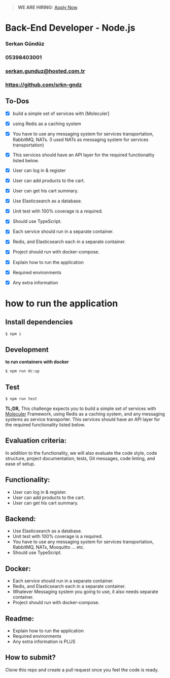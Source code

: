 > **WE ARE HIRING:** [Apply Now](https://www.knawat.com/career/).

# Back-End Developer - Node.js
### Serkan Gündüz
### 05398403001
### serkan.gunduz@hosted.com.tr
### https://github.com/srkn-gndz


## To-Dos
- [x] build a simple set of services with [Moleculer]
- [x] using Redis as a caching system
- [x] You have to use any messaging system for services transportation, RabbitMQ, NATs. (I used NATs as messaging system for services transportation)
- [x] This services should have an API layer for the required functionality listed below.
- [x] User can log in & register
- [x] User can add products to the cart.
- [x] User can get his cart summary.
- [x] Use Elasticsearch as a database.
- [x] Unit test with 100% coverage is a required.
- [x] Should use TypeScript.
- [x] Each service should run in a separate container.
- [x] Redis, and Elasticsearch each in a separate container.
- [x] Project should run with docker-compose.
- [x] Explain how to run the application
- [x] Required environments
- [x] Any extra information


# how to run the application
## Install dependencies
```bash
$ npm i
```

## Development
**to run containers with docker**
```bash
$ npm run dc:up
```

## Test
```bash
$ npm run test
```

<strong>TL;DR,</strong> This challenge expects you to build a simple set of services with [Moleculer](https://moleculer.services/) Framework, using Redis as a caching system, and any messaging systems as service transporter.
This services should have an API layer for the required functionality listed below.

## Evaluation criteria:

In addition to the functionality, we will also evaluate the code style, code structure, project documentation, tests, Git messages, code linting, and ease of setup.

## Functionality:

- User can log in & register.
- User can add products to the cart.
- User can get his cart summary.

## Backend:

- Use Elasticsearch as a database.
- Unit test with 100% coverage is a required.
- You have to use any messaging system for services transportation, RabbitMQ, NATs, Mosquitto ... etc.
- Should use TypeScript.

## Docker:

- Each service should run in a separate container.
- Redis, and Elasticsearch each in a separate container.
- Whatever Messaging system you going to use, it also needs separate container.
- Project should run with docker-compose.

## Readme:

- Explain how to run the application
- Required environments
- Any extra information is PLUS

## How to submit?

Clone this repo and create a pull request once you feel the code is ready.
